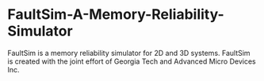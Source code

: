 # FaultSim-A-Memory-Reliability-Simulator
FaultSim is a memory reliability simulator for 2D and 3D systems. FaultSim is created with the joint effort of Georgia Tech and Advanced Micro Devices Inc.
